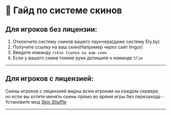 # 👕 Гайд по системе скинов

## Для игроков без лицензии:
1. Отключите систему скинов вашего лаунчера(даже систему Ely.by)
2. Получите ссылку на ваш скин(Например через сайт Imgur)
3. Введите команду ```/skin Ссылка на ваш скин```
4. Если у вашего скина тонкие руки допишите к команде ```Slim```

---

## Для игроков с лицензией:
Скины игроков с лицензией видны всем игрокам на каждом сервере, но если вы хотите менять скины прямо во время игры без перезахода - Установите мод [Skin Shuffle](https://modrinth.com/mod/skinshuffle)

---